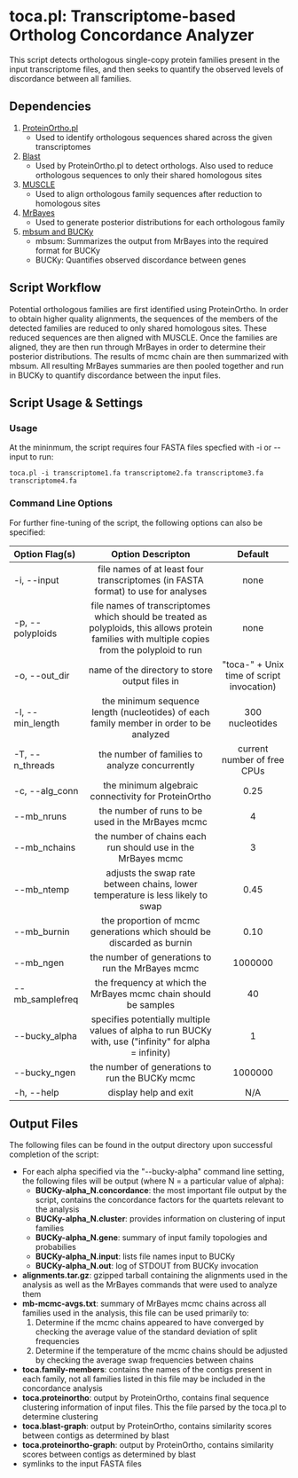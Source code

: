 # toca.pl: Transcriptome-based Ortholog Concordance Analyzer
This script detects orthologous single-copy protein families present in the input transcriptome files, and then seeks to quantify the observed levels of discordance between all families.

## Dependencies
1. [ProteinOrtho.pl](https://www.bioinf.uni-leipzig.de/Software/proteinortho/)
	* Used to identify orthologous sequences shared across the given transcriptomes
2. [Blast](http://1.usa.gov/1zTP2u6)
	* Used by ProteinOrtho.pl to detect orthologs. Also used to reduce orthologous sequences to only their shared homologous sites
3. [MUSCLE](http://www.drive5.com/muscle/downloads.htm)
	* Used to align orthologous family sequences after reduction to homologous sites
4. [MrBayes](http://mrbayes.sourceforge.net/download.php)
	* Used to generate posterior distributions for each orthologous family
5. [mbsum and BUCKy](http://www.stat.wisc.edu/~ane/bucky/downloads.html)
	* mbsum: Summarizes the output from MrBayes into the required format for BUCKy
	* BUCKy: Quantifies observed discordance between genes

## Script Workflow
Potential orthologous families are first identified using ProteinOrtho. In order to obtain higher quality alignments, the sequences of the members of the detected families are reduced to only shared homologous sites. These reduced sequences are then aligned with MUSCLE. Once the families are aligned, they are then run through MrBayes in order to determine their posterior distributions. The results of mcmc chain are then summarized with mbsum. All resulting MrBayes summaries are then pooled together and run in BUCKy to quantify discordance between the input files.

## Script Usage & Settings
### Usage
At the mininmum, the script requires four FASTA files specfied with -i or --input to run:

```
toca.pl -i transcriptome1.fa transcriptome2.fa transcriptome3.fa transcriptome4.fa
```

### Command Line Options
For further fine-tuning of the script, the following options can also be specified:

| Option Flag(s)             | Option Descripton                                                                                     | Default |
|:---------------------------|:-----------------------------------------------------------------------------------------------------:|:-------:|
| -i, --input                |file names of at least four transcriptomes (in FASTA format) to use for analyses                       | none    |
| -p, --polyploids           |file names of transcriptomes which should be treated as polyploids, this allows protein families with multiple copies from the polyploid to run| none |
| -o, --out_dir              |name of the directory to store output files in                                                         | "toca-" + Unix time of script invocation) |
| -l, --min_length           |the minimum sequence length (nucleotides) of each family member in order to be analyzed                | 300 nucleotides |
| -T, --n_threads            |the number of families to analyze concurrently                                                         | current number of free CPUs |
| -c, --alg_conn             |the minimum algebraic connectivity for ProteinOrtho                                                    | 0.25 |
| --mb_nruns                 |the number of runs to be used in the MrBayes mcmc                                                      | 4 |
| --mb_nchains               |the number of chains each run should use in the MrBayes mcmc                                           | 3 |
| --mb_ntemp                 |adjusts the swap rate between chains, lower temperature is less likely to swap                         | 0.45 |
| --mb_burnin                |the proportion of mcmc generations which should be discarded as burnin                                 | 0.10 |
| --mb_ngen                  |the number of generations to run the MrBayes mcmc                                                      | 1000000 |
| --mb_samplefreq            |the frequency at which the MrBayes mcmc chain should be samples                                        | 40 |
| --bucky_alpha              |specifies potentially multiple values of alpha to run BUCKy with, use ("infinity" for alpha = infinity)| 1 |
| --bucky_ngen               |the number of generations to run the BUCKy mcmc                                                        | 1000000 |
| -h, --help                 |display help and exit                                                                                  | N/A |

## Output Files
The following files can be found in the output directory upon successful completion of the script:

* For each alpha specified via the "--bucky-alpha" command line setting, the following files will be output (where N = a particular value of alpha):
	* **BUCKy-alpha_N.concordance**: the most important file output by the script, contains the concordance factors for the quartets relevant to the analysis
	* **BUCKy-alpha_N.cluster**: provides information on clustering of input families
	* **BUCKy-alpha_N.gene**: summary of input family topologies and probabilies
	* **BUCKy-alpha_N.input**: lists file names input to BUCKy
	* **BUCKy-alpha_N.out**: log of STDOUT from BUCKy invocation
* **alignments.tar.gz**: gzipped tarball containing the alignments used in the analysis as well as the MrBayes commands that were used to analyze them
* **mb-mcmc-avgs.txt**: summary of MrBayes mcmc chains across all families used in the analysis, this file can be used primarily to:
	1. Determine if the mcmc chains appeared to have converged by checking the average value of the standard deviation of split frequencies
	2. Determine if the temperature of the mcmc chains should be adjusted by checking the average swap frequencies between chains
* **toca.family-members**: contains the names of the contigs present in each family, not all families listed in this file may be included in the concordance analysis
* **toca.proteinortho**: output by ProteinOrtho, contains final sequence clustering information of input files. This the file parsed by the toca.pl to determine clustering
* **toca.blast-graph**: output by ProteinOrtho, contains similarity scores between contigs as determined by blast
* **toca.proteinortho-graph**: output by ProteinOrtho, contains similarity scores between contigs as determined by blast
* symlinks to the input FASTA files
